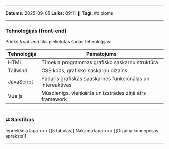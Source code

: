 ___

**Datums:** 2025-09-05
**Laiks:** 09:11
❚ **Tagi:** #diploms 

---
### Tehnoloģijas (front-end)

Priekš *front-end* tiks pielietotas šādas tehnoloģijas:

| Tehnoloģija | Pamatojums                                                 |
| ----------- | ---------------------------------------------------------- |
| HTML        | Tīmekļa programmas grafisko saskarņu struktūra             |
| Tailwind    | CSS kods, grafisko saskarņu dizains                        |
| JavaScript  | Padarīs grafiskās saaskarnes funkcionālas un intereaktīvas |
| Vue.js      | Mūsdienīgs, vienkāršs un izstrādes ziņā ātrs framework     |


---
### ⇄ Saistības

Iepriekšēja lapa >>> [[5 tabulas]]
Nākama lapa >>> [[Dizaina koncepcijas apraksts]]

---